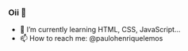 ### Oii 👋

- 🌱 I’m currently learning HTML, CSS, JavaScript...
- 📫 How to reach me: @paulohenriquelemos

